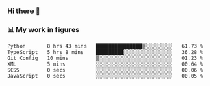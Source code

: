 ### Hi there 👋

### 📊 My work in figures

<!--START_SECTION:waka-->

```text
Python       8 hrs 43 mins   ███████████████▒░░░░░░░░░   61.73 %
TypeScript   5 hrs 8 mins    █████████░░░░░░░░░░░░░░░░   36.28 %
Git Config   10 mins         ▒░░░░░░░░░░░░░░░░░░░░░░░░   01.23 %
XML          5 mins          ░░░░░░░░░░░░░░░░░░░░░░░░░   00.64 %
SCSS         0 secs          ░░░░░░░░░░░░░░░░░░░░░░░░░   00.06 %
JavaScript   0 secs          ░░░░░░░░░░░░░░░░░░░░░░░░░   00.05 %
```

<!--END_SECTION:waka-->
